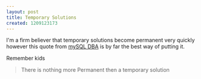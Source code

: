 ```yaml
--- 
layout: post
title: Temporary Solutions
created: 1209123173
---
```

I'm a firm believer that temporary solutions become permanent very quickly however this quote from [mySQL DBA](http://mysqldba.blogspot.com/2008/04/avoid-storing-markup-html-in-database.html) is by far the best way of putting it.


Remember kids
<blockquote>There is nothing more Permanent then a temporary solution</blockquote>

